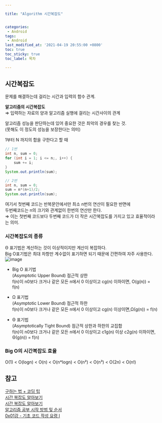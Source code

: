 ```yaml
---

title: "Algorithm 시간복잡도"


categories: 
 - Android
tags: 
 - Android
last_modified_at: '2021-04-19 20:55:00 +0800'
toc: true
toc_sticky: true
toc_label: 목차

---
```


## 시간복잡도    
문제를 해결하는데 걸리는 시간과 입력의 함수 관계.   


**알고리즘의 시간복잡도**    
 ⇒ 입력하는 자료의 양과 알고리즘 실행에 걸리는 시간사이의 관계   
    
알고리즘 성능을 판단하는데 있어 중요한 것은 최악의 경우를 찾는 것.    
(못해도 이 정도의 성능을  보장한다는 의미)   
   
1부터 N 까지의 합을 구한다고 할 때
   
```java
// 1번 
int n, sum = 0;
for (int i = 1; i <= n;, i++) {
    sum += i;
}
System.out.println(sum);

// 2번
int n, sum = 0;
sum = n*(n+1)/2;
System.out.println(sum);
```
   
여기서 첫번째 코드는 반복문안에서만 최소 n번의 연산이 필요한 반면에   
두번째코드는 n의 크기와 관계없이 한번의 연산만 한다.       
⇒ 이는 첫번째 코드보다 두번째 코드가 더 작은 시간복잡도를 가지고 있고 효율적이라는 의미.   
   
### 시간복잡도의 종류   
Θ 표기법은 계산하는 것이 이상적이지만 계산이 복잡하다.    
Big O표기법은 최대 차항만 계수없이 표기하면 되기 때문에 간편하여 자주 사용한다.      
![image](https://user-images.githubusercontent.com/66898243/113701898-b7dfc380-9713-11eb-8d8c-79910620b359.png)

- Big O 표기법   
(Asymptotic Upper Bound) 점근적 상한   
f(n)이 n0보다 크거나 같은 모든 n에서 0 이상이고 cg(n) 이하이면, O(g(n)) = f(n)   
   
- Ω 표기법   
(Asymptotic Lower Bound) 점근적 하한    
f(n)이 n0보다 크거나 같은 모든 n에서 0 이상이고 cg(n) 이상이면,Ω(g(n)) = f(n)   
   
- Θ 표기법   
(Asymptotically Tight Bound) 점근적 상한과 하한의 교집합    
f(n)이 n0보다 크거나 같은 모든 n에서 0 이상이고 c1g(n) 이상 c2g(n) 이하이면, Θ(g(n)) = f(n)   
   
### Big O의 시간복잡도 효율 

O(1) < O(logn) < O(n) < O(n*logn) < O(n²) < O(n³) < O(2n) < O(n!)    
 

    

## 참고
[구하는 법 + 코딩 팁](https://mimimimamimimo.tistory.com/2)   
[시간 복잡도 알아보기](https://minwook-shin.github.io/time-complexity/)   
[시간 복잡도 알아보기](https://minwook-shin.github.io/time-complexity/)   
[알고리즘 공부 시작 방법 및 순서](https://blog.yena.io/studynote/2018/11/14/Algorithm-Basic.html)   
[0x01강 - 기초 코드 작성 요령 I](https://blog.encrypted.gg/922)   
